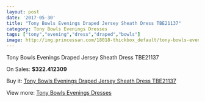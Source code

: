 ```yaml
---
layout: post
date: '2017-05-30'
title: "Tony Bowls Evenings Draped Jersey Sheath Dress TBE21137"
category: Tony Bowls Evenings Dresses
tags: ["tony","evening","dress","draped","bowls"]
image: http://img.princessan.com/18018-thickbox_default/tony-bowls-evenings-draped-jersey-sheath-dress-tbe21137.jpg
---
```

Tony Bowls Evenings Draped Jersey Sheath Dress TBE21137

On Sales: **$322.412309**
<a href="https://www.princessan.com/en/tony-bowls-evenings-dresses/8376-tony-bowls-evenings-draped-jersey-sheath-dress-tbe21137.html"><amp-img layout="responsive" width="600" height="600" src="//img.princessan.com/18018-thickbox_default/tony-bowls-evenings-draped-jersey-sheath-dress-tbe21137.jpg" alt="Tony Bowls Evenings Draped Jersey Sheath Dress TBE21137 0" /></a>
<a href="https://www.princessan.com/en/tony-bowls-evenings-dresses/8376-tony-bowls-evenings-draped-jersey-sheath-dress-tbe21137.html"><amp-img layout="responsive" width="600" height="600" src="//img.princessan.com/18021-thickbox_default/tony-bowls-evenings-draped-jersey-sheath-dress-tbe21137.jpg" alt="Tony Bowls Evenings Draped Jersey Sheath Dress TBE21137 1" /></a>
<a href="https://www.princessan.com/en/tony-bowls-evenings-dresses/8376-tony-bowls-evenings-draped-jersey-sheath-dress-tbe21137.html"><amp-img layout="responsive" width="600" height="600" src="//img.princessan.com/18020-thickbox_default/tony-bowls-evenings-draped-jersey-sheath-dress-tbe21137.jpg" alt="Tony Bowls Evenings Draped Jersey Sheath Dress TBE21137 2" /></a>
<a href="https://www.princessan.com/en/tony-bowls-evenings-dresses/8376-tony-bowls-evenings-draped-jersey-sheath-dress-tbe21137.html"><amp-img layout="responsive" width="600" height="600" src="//img.princessan.com/18019-thickbox_default/tony-bowls-evenings-draped-jersey-sheath-dress-tbe21137.jpg" alt="Tony Bowls Evenings Draped Jersey Sheath Dress TBE21137 3" /></a>

Buy it: [Tony Bowls Evenings Draped Jersey Sheath Dress TBE21137](https://www.princessan.com/en/tony-bowls-evenings-dresses/8376-tony-bowls-evenings-draped-jersey-sheath-dress-tbe21137.html "Tony Bowls Evenings Draped Jersey Sheath Dress TBE21137")

View more: [Tony Bowls Evenings Dresses](https://www.princessan.com/en/67-tony-bowls-evenings-dresses "Tony Bowls Evenings Dresses")